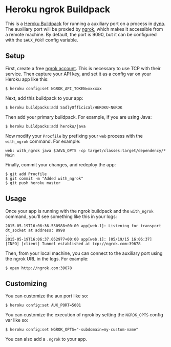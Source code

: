 # Heroku ngrok Buildpack

This is a [Heroku Buildpack](https://devcenter.heroku.com/articles/buildpacks)
for running a auxiliary port on a process in [dyno](https://devcenter.heroku.com/articles/dynos).
The auxiliary port will be proxied by [ngrok](https://ngrok.com/), which makes it accessible from a remote machine. By default, the port is 9090, but it can be configured with the `$AUX_PORT` config variable.

## Setup

First, create a free [ngrok account](https://dashboard.ngrok.com/user/signup). This is necessary to use TCP with their service. Then capture your API key, and set it as a config var on your Heroku app like this:

```
$ heroku config:set NGROK_API_TOKEN=xxxxxx
```

Next, add this buildpack to your app:

```
$ heroku buildpacks:add SadlyOfficical/HEROKU-NGROK
```

Then add your primary buildpack. For example, if you are using Java:

```
$ heroku buildpacks:add heroku/java
```

Now modify your `Procfile` by prefixing your `web` process with the `with_ngrok` command. For example:

```
web: with_ngrok java $JAVA_OPTS -cp target/classes:target/dependency/* Main
```

Finally, commit your changes, and redeploy the app:

```
$ git add Procfile
$ git commit -m "Added with_ngrok"
$ git push heroku master
```

## Usage

Once your app is running with the ngrok buildpack and the `with_ngrok` command, you'll see something like
this in your logs:

```
2015-05-19T16:06:36.530988+00:00 app[web.1]: Listening for transport dt_socket at address: 8998
...
2015-05-19T16:06:37.052977+00:00 app[web.1]: [05/19/15 16:06:37] [INFO] [client] Tunnel established at tcp://ngrok.com:39678
```

Then, from your local machine, you can connect to the auxiliary port using the ngrok URL in the logs. For example:

```sh-session
$ open http://ngrok.com:39678
```

## Customizing

You can customize the aux port like so:

```
$ heroku config:set AUX_PORT=5001
```

You can customize the execution of ngrok by setting the `NGROK_OPTS` config var like so:

```
$ heroku config:set NGROK_OPTS="-subdomain=my-custom-name"
```

You can also add a `.ngrok` to your app.
